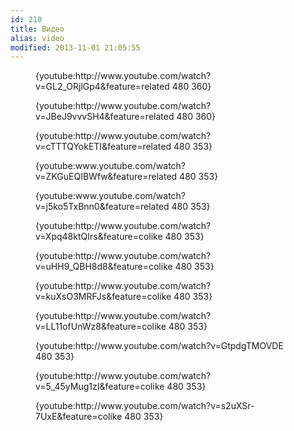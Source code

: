 ```yaml
---
id: 210
title: Видео
alias: video
modified: 2013-11-01 21:05:55
---
```


<figure>{youtube:http://www.youtube.com/watch?v=GL2_ORjlGp4&feature=related 480 360}</figure>

<figure>{youtube:http://www.youtube.com/watch?v=JBeJ9vvvSH4&feature=related 480 360}</figure>

<figure>{youtube:http://www.youtube.com/watch?v=cTTTQYokETI&feature=related 480 353}</figure>

<figure>{youtube:www.youtube.com/watch?v=ZKGuEQIBWfw&feature=related 480 353}</figure>

<figure>{youtube:www.youtube.com/watch?v=j5ko5TxBnn0&feature=related 480 353}</figure>

<figure>{youtube:http://www.youtube.com/watch?v=Xpq48ktQIrs&feature=colike 480 353}</figure>

<figure>{youtube:http://www.youtube.com/watch?v=uHH9_QBH8d8&feature=colike 480 353}</figure>

<figure>{youtube:http://www.youtube.com/watch?v=kuXsO3MRFJs&feature=colike 480 353}</figure>

<figure>{youtube:http://www.youtube.com/watch?v=LL11ofUnWz8&feature=colike 480 353}</figure>

<figure>{youtube:http://www.youtube.com/watch?v=GtpdgTMOVDE 480 353}</figure>

<figure>{youtube:http://www.youtube.com/watch?v=5_45yMug1zI&feature=colike 480 353}</figure>

<figure>{youtube:http://www.youtube.com/watch?v=s2uXSr-7UxE&feature=colike 480 353}</figure>

